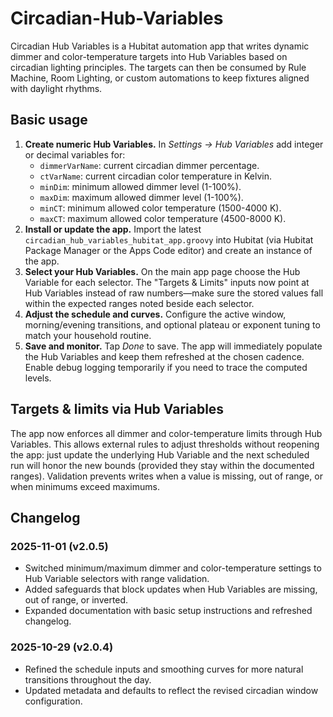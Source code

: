 # Circadian-Hub-Variables

Circadian Hub Variables is a Hubitat automation app that writes dynamic dimmer and color-temperature targets into Hub Variables based on circadian lighting principles. The targets can then be consumed by Rule Machine, Room Lighting, or custom automations to keep fixtures aligned with daylight rhythms.

## Basic usage
1. **Create numeric Hub Variables.** In *Settings → Hub Variables* add integer or decimal variables for:
   - `dimmerVarName`: current circadian dimmer percentage.
   - `ctVarName`: current circadian color temperature in Kelvin.
   - `minDim`: minimum allowed dimmer level (1-100%).
   - `maxDim`: maximum allowed dimmer level (1-100%).
   - `minCT`: minimum allowed color temperature (1500-4000 K).
   - `maxCT`: maximum allowed color temperature (4500-8000 K).
2. **Install or update the app.** Import the latest `circadian_hub_variables_hubitat_app.groovy` into Hubitat (via Hubitat Package Manager or the Apps Code editor) and create an instance of the app.
3. **Select your Hub Variables.** On the main app page choose the Hub Variable for each selector. The "Targets & Limits" inputs now point at Hub Variables instead of raw numbers—make sure the stored values fall within the expected ranges noted beside each selector.
4. **Adjust the schedule and curves.** Configure the active window, morning/evening transitions, and optional plateau or exponent tuning to match your household routine.
5. **Save and monitor.** Tap *Done* to save. The app will immediately populate the Hub Variables and keep them refreshed at the chosen cadence. Enable debug logging temporarily if you need to trace the computed levels.

## Targets & limits via Hub Variables
The app now enforces all dimmer and color-temperature limits through Hub Variables. This allows external rules to adjust thresholds without reopening the app: just update the underlying Hub Variable and the next scheduled run will honor the new bounds (provided they stay within the documented ranges). Validation prevents writes when a value is missing, out of range, or when minimums exceed maximums.

## Changelog
### 2025-11-01 (v2.0.5)
- Switched minimum/maximum dimmer and color-temperature settings to Hub Variable selectors with range validation.
- Added safeguards that block updates when Hub Variables are missing, out of range, or inverted.
- Expanded documentation with basic setup instructions and refreshed changelog.

### 2025-10-29 (v2.0.4)
- Refined the schedule inputs and smoothing curves for more natural transitions throughout the day.
- Updated metadata and defaults to reflect the revised circadian window configuration.